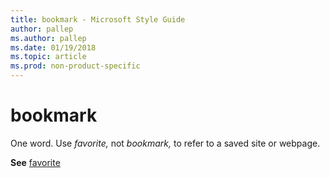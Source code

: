 ```yaml
---
title: bookmark - Microsoft Style Guide
author: pallep
ms.author: pallep
ms.date: 01/19/2018
ms.topic: article
ms.prod: non-product-specific
---
```


# bookmark

One word. Use *favorite,* not *bookmark,* to refer to a saved site or webpage.

**See** [favorite](~/a-z-word-list-term-collections/f/favorite.md)
